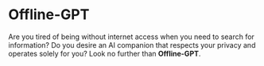 # Offline-GPT

Are you tired of being without internet access when you need to search for information? Do you desire an AI companion that respects your privacy and operates solely for you? Look no further than **Offline-GPT**.

